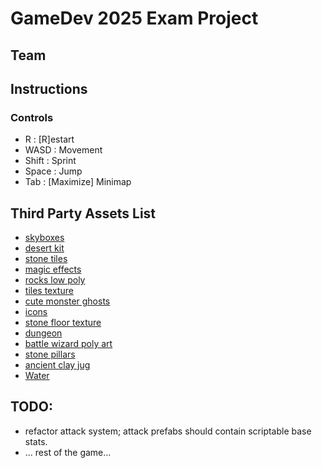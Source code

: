 # GameDev 2025 Exam Project

## Team

## Instructions

### Controls

  - R : [R]estart
  - WASD : Movement
  - Shift : Sprint
  - Space : Jump
  - Tab : [Maximize] Minimap

## Third Party Assets List

  - [skyboxes](https://assetstore.unity.com/packages/2d/textures-materials/sky/3-skyboxes-25142)
  - [desert kit](https://assetstore.unity.com/packages/p/desert-kits-64-sample-86482)
  - [stone tiles](https://assetstore.unity.com/packages/2d/textures-materials/stone/hand-painted-textures-stone-tiles-51535)
  - [magic effects](https://assetstore.unity.com/packages/vfx/particles/spells/magic-effects-free-247933)
  - [rocks low poly](https://assetstore.unity.com/packages/3d/environments/landscapes/stylized-low-poly-rocks-271334)
  - [tiles texture](https://assetstore.unity.com/packages/p/stylized-tiles-texture-192876)
  - [cute monster ghosts](https://assetstore.unity.com/packages/3d/characters/creatures/cute-monster-ghost-s-free-308550)
  - [icons](https://assetstore.unity.com/packages/2d/gui/icons/skymon-icon-pack-free-282424)
  - [stone floor texture](https://assetstore.unity.com/packages/2d/textures-materials/roads/stone-floor-texture-tile-18683)
  - [dungeon](https://assetstore.unity.com/packages/3d/environments/stylized-hand-painted-dungeon-free-173934)
  - [battle wizard poly art](https://assetstore.unity.com/packages/3d/characters/humanoids/fantasy/battle-wizard-poly-art-128097)
  - [stone pillars](https://assetstore.unity.com/packages/3d/environments/occult-stone-pillars-281009)
  - [ancient clay jug](https://assetstore.unity.com/packages/3d/props/interior/ancient-clay-jug-ornate-ceramic-vase-298044)
  - [Water](https://assetstore.unity.com/packages/vfx/shaders/urp-stylized-water-shader-proto-series-187485)

## TODO:

  - refactor attack system; attack prefabs should contain scriptable base stats.
  - ... rest of the game...








